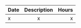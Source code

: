 | Date        | Description           | Hours  |
| ------------- |:-------------:| -----:|
| x    | x | x |

